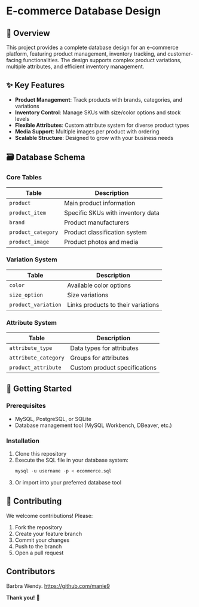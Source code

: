 #  E-commerce Database Design

## 📌 Overview

This project provides a complete database design for an e-commerce platform, featuring product management, inventory tracking, and customer-facing functionalities. The design supports complex product variations, multiple attributes, and efficient inventory management.

## ✨ Key Features

- **Product Management**: Track products with brands, categories, and variations
- **Inventory Control**: Manage SKUs with size/color options and stock levels
- **Flexible Attributes**: Custom attribute system for diverse product types
- **Media Support**: Multiple images per product with ordering
- **Scalable Structure**: Designed to grow with your business needs

## 🗃️ Database Schema

### Core Tables

| Table | Description |
|-------|-------------|
| `product` | Main product information |
| `product_item` | Specific SKUs with inventory data |
| `brand` | Product manufacturers |
| `product_category` | Product classification system |
| `product_image` | Product photos and media |

### Variation System

| Table | Description |
|-------|-------------|
| `color` | Available color options |
| `size_option` | Size variations |
| `product_variation` | Links products to their variations |

### Attribute System

| Table | Description |
|-------|-------------|
| `attribute_type` | Data types for attributes |
| `attribute_category` | Groups for attributes |
| `product_attribute` | Custom product specifications |

## 🚀 Getting Started

### Prerequisites
- MySQL, PostgreSQL, or SQLite
- Database management tool (MySQL Workbench, DBeaver, etc.)

### Installation
1. Clone this repository
2. Execute the SQL file in your database system:
   ```sql
   mysql -u username -p < ecommerce.sql
   ```
3. Or import into your preferred database tool



## 🤝 Contributing

We welcome contributions! Please:
1. Fork the repository
2. Create your feature branch
3. Commit your changes
4. Push to the branch
5. Open a pull request

## Contributors
Barbra Wendy.
https://github.com/manie9




**Thank you!** 🚀
